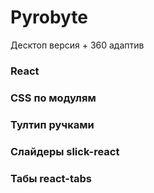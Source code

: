 # Pyrobyte

Десктоп версия + 360 адаптив

### React

### CSS по модулям
### Тултип ручками
### Слайдеры slick-react
### Табы react-tabs